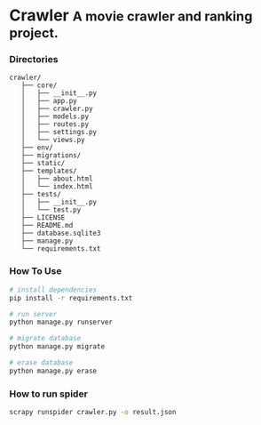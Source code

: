 # Crawler <small>A movie crawler and ranking project.</small>

### Directories

```
crawler/
   ├── core/
   │   ├── __init__.py
   │   ├── app.py
   │   ├── crawler.py
   │   ├── models.py
   │   ├── routes.py
   │   ├── settings.py
   │   └── views.py
   ├── env/
   ├── migrations/
   ├── static/
   ├── templates/
   │   ├── about.html
   │   └── index.html
   ├── tests/
   │   ├── __init__.py
   │   └── test.py
   ├── LICENSE
   ├── README.md
   ├── database.sqlite3
   ├── manage.py
   └── requirements.txt
```

### How To Use

``` bash
# install dependencies
pip install -r requirements.txt

# run server
python manage.py runserver

# migrate database
python manage.py migrate

# erase database
python manage.py erase
```

### How to run spider

``` bash
scrapy runspider crawler.py -o result.json
```
